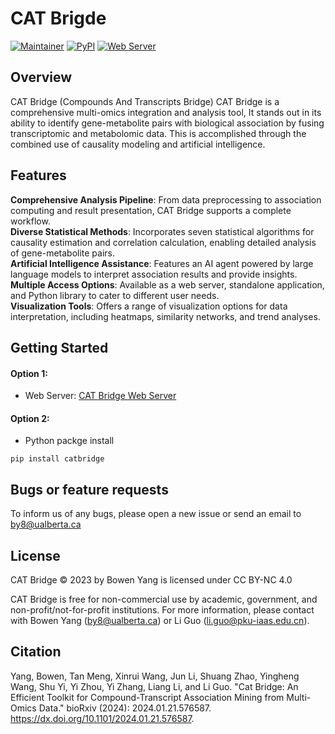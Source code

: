 # CAT Brigde


[![Maintainer](https://img.shields.io/badge/Maintainer-Bowen_Yang-blue.svg)](https://byang.netlify.app)
[![PyPI](https://img.shields.io/pypi/v/catbridge.svg)](https://pypi.org/project/catbridge/)
[![Web Server](https://img.shields.io/website-CAT_Brdige-down-green-red/http/www.catbridge.work.svg)](http://www.catbridge.work)

## Overview
CAT Bridge (Compounds And Transcripts Bridge) CAT Bridge is a comprehensive multi-omics integration and analysis tool, It stands out in its ability to identify gene-metabolite pairs with biological association by fusing transcriptomic and metabolomic data. This is accomplished through the combined use of causality modeling and artificial intelligence.


## Features
**Comprehensive Analysis Pipeline**: From data preprocessing to association computing and result presentation, CAT Bridge supports a complete workflow.  
**Diverse Statistical Methods**: Incorporates seven statistical algorithms for causality estimation and correlation calculation, enabling detailed analysis of gene-metabolite pairs.  
**Artificial Intelligence Assistance**: Features an AI agent powered by large language models to interpret association results and provide insights.  
**Multiple Access Options**: Available as a web server, standalone application, and Python library to cater to different user needs.  
**Visualization Tools**: Offers a range of visualization options for data interpretation, including heatmaps, similarity networks, and trend analyses.  


## Getting Started
#### Option 1:
- Web Server: [CAT Bridge Web Server](http://www.catbridge.work)
#### Option 2:
- Python packge install
```
pip install catbridge
```

## Bugs or feature requests
To inform us of any bugs, please open a new issue or send an email to by8@ualberta.ca


## License
CAT Bridge © 2023 by Bowen Yang is licensed under CC BY-NC 4.0 

CAT Bridge is free for non-commercial use by academic, government, and non-profit/not-for-profit institutions. For more information, please contact with Bowen Yang (by8@ualberta.ca) or Li Guo (li.guo@pku-iaas.edu.cn).


## Citation
Yang, Bowen, Tan Meng, Xinrui Wang, Jun Li, Shuang Zhao, Yingheng Wang, Shu Yi, Yi Zhou, Yi Zhang, Liang Li, and Li Guo. "Cat Bridge: An Efficient Toolkit for Compound-Transcript Association Mining from Multi-Omics Data." bioRxiv  (2024): 2024.01.21.576587. https://dx.doi.org/10.1101/2024.01.21.576587.
